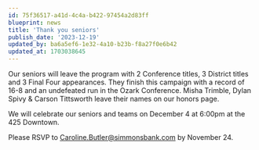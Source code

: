 ```yaml
---
id: 75f36517-a41d-4c4a-b422-97454a2d83ff
blueprint: news
title: 'Thank you seniors'
publish_date: '2023-12-19'
updated_by: ba6a5ef6-1e32-4a10-b23b-f8a27f0e6b42
updated_at: 1703038645
---
```

Our seniors will leave the program with 2 Conference titles, 3 District titles and 3 Final Four appearances.  They finish this campaign with a record of 16-8 and an undefeated run in the Ozark Conference.  Misha Trimble, Dylan Spivy & Carson Tittsworth leave their names on our honors page.

We will celebrate our seniors and teams on December 4 at 6:00pm at the 425 Downtown.

Please RSVP to Caroline.Butler@simmonsbank.com by November 24.